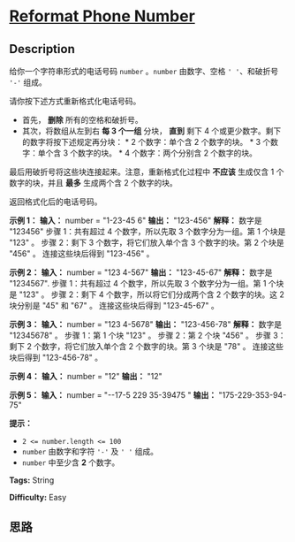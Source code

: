 # [Reformat Phone Number][title]

## Description

给你一个字符串形式的电话号码 `number` 。`number` 由数字、空格 `' '`、和破折号 `'-'` 组成。

请你按下述方式重新格式化电话号码。

  * 首先， **删除** 所有的空格和破折号。
  * 其次，将数组从左到右 **每 3 个一组** 分块， **直到** 剩下 4 个或更少数字。剩下的数字将按下述规定再分块：     * 2 个数字：单个含 2 个数字的块。    * 3 个数字：单个含 3 个数字的块。    * 4 个数字：两个分别含 2 个数字的块。

最后用破折号将这些块连接起来。注意，重新格式化过程中 **不应该** 生成仅含 1 个数字的块，并且 **最多** 生成两个含 2 个数字的块。

返回格式化后的电话号码。

**示例 1：**
            **输入：** number = "1-23-45 6"    **输出：** "123-456"    **解释：** 数字是 "123456"    步骤 1：共有超过 4 个数字，所以先取 3 个数字分为一组。第 1 个块是 "123" 。    步骤 2：剩下 3 个数字，将它们放入单个含 3 个数字的块。第 2 个块是 "456" 。    连接这些块后得到 "123-456" 。

**示例 2：**
            **输入：** number = "123 4-567"    **输出：** "123-45-67"    **解释：** 数字是 "1234567".    步骤 1：共有超过 4 个数字，所以先取 3 个数字分为一组。第 1 个块是 "123" 。    步骤 2：剩下 4 个数字，所以将它们分成两个含 2 个数字的块。这 2 块分别是 "45" 和 "67" 。    连接这些块后得到 "123-45-67" 。    

**示例 3：**
            **输入：** number = "123 4-5678"    **输出：** "123-456-78"    **解释：** 数字是 "12345678" 。    步骤 1：第 1 个块 "123" 。    步骤 2：第 2 个块 "456" 。    步骤 3：剩下 2 个数字，将它们放入单个含 2 个数字的块。第 3 个块是 "78" 。    连接这些块后得到 "123-456-78" 。

**示例 4：**
            **输入：** number = "12"    **输出：** "12"    

**示例 5：**
            **输入：** number = "--17-5 229 35-39475 "    **输出：** "175-229-353-94-75"    

**提示：**

  * `2 <= number.length <= 100`
  * `number` 由数字和字符 `'-'` 及 `' '` 组成。
  * `number` 中至少含 **2** 个数字。


**Tags:** String

**Difficulty:** Easy

## 思路

[title]: https://leetcode-cn.com/problems/reformat-phone-number
